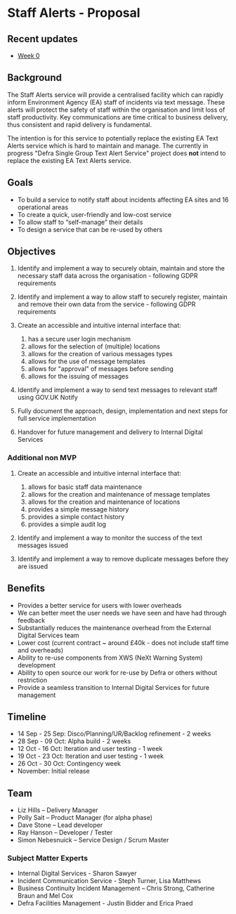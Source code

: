 # Staff Alerts - Proposal

## Recent updates

* [Week 0](/updates/week0.md)

## Background

The Staff Alerts service will provide a centralised facility which can rapidly inform Environment Agency (EA) staff of incidents via text message. These alerts will protect the safety of staff within the organisation and limit loss of staff productivity. Key communications are time critical to business delivery, thus consistent and rapid delivery is fundamental.  

The intention is for this service to potentially replace the existing EA Text Alerts service which is hard to maintain and manage. The currently in progress "Defra Single Group Text Alert Service" project does **not** intend to replace the existing EA Text Alerts service.


## Goals

* To build a service to notify staff about incidents affecting EA sites and 16 operational areas
* To create a quick, user-friendly and low-cost service
* To allow staff to “self-manage” their details
* To design a service that can be re-used by others


## Objectives

1. Identify and implement a way to securely obtain, maintain and store the necessary staff data across the organisation - following GDPR requirements

1. Identify and implement a way to allow staff to securely register, maintain and remove their own data from the service - following GDPR requirements

1. Create an accessible and intuitive internal interface that:
    1. has a secure user login mechanism
    1. allows for the selection of (multiple) locations
    1. allows for the creation of various messages types
    1. allows for the use of message templates
    1. allows for "approval" of messages before sending
    1. allows for the issuing of messages
    
1. Identify and implement a way to send text messages to relevant staff using GOV.UK Notify

1. Fully document the approach, design, implementation and next steps for full service implementation

1. Handover for future management and delivery to Internal Digital Services
    
### Additional non MVP
1. Create an accessible and intuitive internal interface that:
    1. allows for basic staff data maintenance
    1. allows for the creation and maintenance of message templates
    1. allows for the creation and maintenance of locations
    1. provides a simple message history
    1. provides a simple contact history
    1. provides a simple audit log

1. Identify and implement a way to monitor the success of the text messages issued

1. Identify and implement a way to remove duplicate messages before they are issued


## Benefits

* Provides a better service for users with lower overheads 
* We can better meet the user needs we have seen and have had through feedback
* Substantially reduces the maintenance overhead from the External Digital Services team
* Lower cost (current contract ~ around £40k - does not include staff time and overheads)
* Ability to re-use components from XWS (NeXt Warning System) development
* Ability to open source our work for re-use by Defra or others without restriction
* Provide a seamless transition to Internal Digital Services for future management

## Timeline

* 14 Sep - 25 Sep: Disco/Planning/UR/Backlog refinement - 2 weeks
* 28 Sep - 09 Oct: Alpha build - 2 weeks
* 12 Oct - 16 Oct: Iteration and user testing - 1 week
* 19 Oct - 23 Oct: Iteration and user testing - 1 week
* 26 Oct - 30 Oct: Contingency week
* November: Initial release


## Team

* Liz Hills – Delivery Manager
* Polly Sait – Product Manager (for alpha phase)
* Dave Stone – Lead developer
* Ray Hanson – Developer / Tester
* Simon Nebesnuick – Service Design / Scrum Master

### Subject Matter Experts

* Internal Digital Services - Sharon Sawyer
* Incident Communication Service - Steph Turner, Lisa Matthews 
* Business Continuity Incident Management – Chris Strong, Catherine Braun and Mel Cox
* Defra Facilities Management - Justin Bidder and Erica Praed
